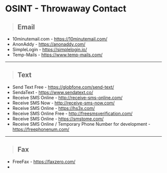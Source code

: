 # OSINT - Throwaway Contact


> ## **Email** 
- 10minutemail.com - https://10minutemail.com/
- AnonAddy - https://anonaddy.com/
- SimpleLogin - https://simplelogin.io/
- Temp-Mails -  https://www.temp-mails.com/

---
 
> ## **Text**

- Send Text Free - https://globfone.com/send-text/
- SendaText - https://www.sendatext.co/
- Receive SMS Online - http://receive-sms-online.com/
- Receive SMS Now - http://receive-sms-now.com/
- Receive SMS Online - https://hs3x.com/
- Receive SMS Online Free - http://freesmsverification.com/
- Receive SMS Online - https://smstome.com/
- Receive SMS Online / Temporary Phone Number for development - https://freephonenum.com/

 ---

> ## **Fax**
 
- FreeFax - https://faxzero.com/
- 